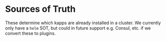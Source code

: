 # Sources of Truth
These determine which kapps are already installed in a cluster. We currently 
only have a `helm` SOT, but could in future support e.g. Consul, etc. if we 
convert these to plugins.